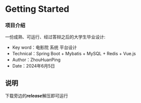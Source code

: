 # Getting Started

### 项目介绍

一份成熟、可运行、经过答辩之后的大学生毕业设计:

* Key word：电影院 系统 平台设计
* Technical：Spring Boot + Mybatis + MySQL + Redis + Vue.js
* Author：ZhouHuanPing
* Date：2024年6月5日



## 说明

下载旁边的***release***解压即可运行



